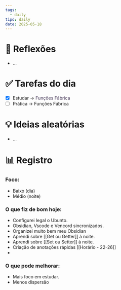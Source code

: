 ```yaml
---
tags:
  - daily
tipo: daily
date: 2025-05-18
---
```


# 🧠 Reflexões
- ...

# ✅ Tarefas do dia
- [x] Estudar -> <font color="#3f3151">Funções Fábrica</font>
- [ ] Prática -> Funções Fábrica

# 💡 Ideias aleatórias
- ...

# 📊 Registro

### Foco: 
- Baixo (dia)
- Médio (noite)

### O que fiz de bom hoje:
- Configurei legal o Ubunto.
- Obsidian, Vscode e Vencord sincronizados.
- Organizei muito bem meu Obsidian
- Aprendi sobre [[Get ou Getter]] à noite.
- Aprendi sobre [[Set ou Setter]] à noite.
- Criação de anotações rápidas [[Horário - 22-26]]
- 

### O que pode melhorar:
- Mais foco em estudar.
- Menos dispersão